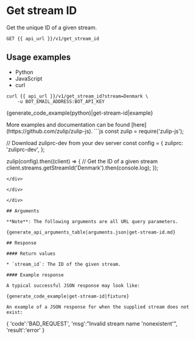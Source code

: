 # Get stream ID

Get the unique ID of a given stream.

`GET {{ api_url }}/v1/get_stream_id`

## Usage examples

<div class="code-section" markdown="1">
<ul class="nav">
<li data-language="python">Python</li>
<li data-language="javascript">JavaScript</li>
<li data-language="curl">curl</li>
</ul>
<div class="blocks">

<div data-language="curl" markdown="1">

```
curl {{ api_url }}/v1/get_stream_id?stream=Denmark \
    -u BOT_EMAIL_ADDRESS:BOT_API_KEY
```
</div>

<div data-language="python" markdown="1">

{generate_code_example(python)|get-stream-id|example}

</div>

<div data-language="javascript" markdown="1">
More examples and documentation can be found [here](https://github.com/zulip/zulip-js).
```js
const zulip = require('zulip-js');

// Download zuliprc-dev from your dev server
const config = {
    zuliprc: 'zuliprc-dev',
};

zulip(config).then((client) => {
    // Get the ID of a given stream
    client.streams.getStreamId('Denmark').then(console.log);
});
```
</div>

</div>

</div>

## Arguments

**Note**: The following arguments are all URL query parameters.

{generate_api_arguments_table|arguments.json|get-stream-id.md}

## Response

#### Return values

* `stream_id`: The ID of the given stream.

#### Example response

A typical successful JSON response may look like:

{generate_code_example|get-stream-id|fixture}

An example of a JSON response for when the supplied stream does not
exist:

```
{
    'code':'BAD_REQUEST',
    'msg':"Invalid stream name 'nonexistent'",
    'result':'error'
}
```
